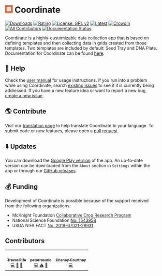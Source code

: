 # <img width="25" src="https://github.com/PhenoApps/Coordinate/blob/main/docs/source/img/icon.png"> Coordinate

[![Downloads](https://img.shields.io/endpoint?url=https%3A%2F%2Fplay.cuzi.workers.dev%2Fplay%3Fi%3Dorg.wheatgenetics.coordinate%26l%3DDownloads%26m%3D%24totalinstalls)](https://play.google.com/store/apps/details?id=org.wheatgenetics.coordinate)
[![Rating](https://img.shields.io/endpoint?color=green&logo=google-play&logoColor=green&url=https%3A%2F%2Fplay.cuzi.workers.dev%2Fplay%3Fi%3Dorg.wheatgenetics.coordinate%26l%3DRating%26m%3D%25E2%25AD%2590%2520%24rating)](https://play.google.com/store/apps/details?id=org.wheatgenetics.coordinate)
[![License: GPL v2](https://img.shields.io/badge/License-GPL_v2-blue.svg)](https://www.gnu.org/licenses/old-licenses/gpl-2.0.en.html)
[![Latest](https://img.shields.io/github/v/release/phenoapps/coordinate)](https://github.com/PhenoApps/Coordinate/releases/latest)
[![Crowdin](https://badges.crowdin.net/coordinate/localized.svg)](https://crowdin.com/project/coordinate)
[![All Contributors](https://img.shields.io/github/all-contributors/phenoapps/coordinate)](#contributors)
[![Documentation Status](https://readthedocs.org/projects/coordinate/badge/?version=latest)](https://docs.coordinate.phenoapps.org/en/latest/?badge=latest)

Coordinate is a highly-customizable data collection app that is based on defining templates and then collecting data in grids created from those templates. Two templates are included by default: Seed Tray and DNA Plate. Documentation for Coordinate can be found [here](https://coordinate.readthedocs.io/en/latest/coordinate.html).

## 📖 Help
Check the [user manual](https://docs.coordinate.phenoapps.org/en/latest/coordinate.html) for usage instructions. If you run into a problem while using Coordinate, search [existing issues](https://github.com/PhenoApps/Coordinate/issues) to see if it is currently being addressed. If you have a new feature idea or want to report a new bug, [create a new issue](https://github.com/PhenoApps/Coordinate/issues/new/choose).

## 🌎 Contribute
Visit our [translation page](https://crowdin.com/project/coordinate) to help translate Coordinate to your language. To submit code or new features, please open a [pull request](https://github.com/PhenoApps/Coordinate/pulls).

## ⬇️ Updates
You can download the [Google Play version](https://play.google.com/store/apps/details?id=org.wheatgenetics.coordinate) of the app. An up-to-date version can be downloaded from the `About` section in `Settings` within the app or through our [GitHub releases](https://github.com/PhenoApps/Coordinate/releases/latest).

## 💰 Funding 
Development of Coordinate is possible because of the support received from the following organizations:
- McKnight Foundation [Collaborative Crop Research Program](https://www.ccrp.org/grants/one-handheld-per-breeder/)
- National Science Foundation [No. 1543958](https://www.nsf.gov/awardsearch/showAward?AWD_ID=1543958)
- USDA NIFA FACT [No. 2019-67021-29931](https://portal.nifa.usda.gov/web/crisprojectpages/1019820-fact-geospatial-plant-breeding.html)

## Contributors

<!-- ALL-CONTRIBUTORS-LIST:START - Do not remove or modify this section -->
<!-- prettier-ignore-start -->
<!-- markdownlint-disable -->
<table>
  <tr>
    <td align="center"><a href="https://github.com/trife"><img src="https://avatars.githubusercontent.com/u/1869534?v=4?s=100" width="100px;" alt=""/><br /><sub><b>Trevor Rife</b></sub></a><br /><a href="https://github.com/PhenoApps/Coordinate/commits?author=trife" title="Code">💻</a> <a href="#design-trife" title="Design">🎨</a> <a href="#projectManagement-trife" title="Project Management">📆</a></td>
    <td align="center"><a href="https://github.com/peterrosario"><img src="https://avatars.githubusercontent.com/u/26546705?v=4?s=100" width="100px;" alt=""/><br /><sub><b>peterrosario</b></sub></a><br /><a href="https://github.com/PhenoApps/Coordinate/commits?author=peterrosario" title="Code">💻</a> <a href="https://github.com/PhenoApps/Coordinate/commits?author=peterrosario" title="Tests">⚠️</a> <a href="https://github.com/PhenoApps/Coordinate/commits?author=peterrosario" title="Documentation">📖</a></td>
    <td align="center"><a href="https://github.com/chaneylc"><img src="https://avatars.githubusercontent.com/u/5421632?v=4?s=100" width="100px;" alt=""/><br /><sub><b>Chaney Courtney</b></sub></a><br /><a href="https://github.com/PhenoApps/Coordinate/commits?author=chaneylc" title="Code">💻</a></td>
  </tr>
</table>

<!-- markdownlint-restore -->
<!-- prettier-ignore-end -->

<!-- ALL-CONTRIBUTORS-LIST:END -->